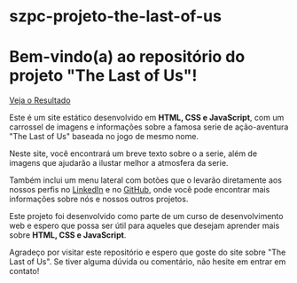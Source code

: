 # szpc-projeto-the-last-of-us

<h1>
Bem-vindo(a) ao repositório do projeto "The Last of Us"!
</h1>

<a href="https://corvonauta-dev.github.io/szpc-projeto-the-last-of-us/">Veja o Resultado</a>


<p>
  Este é um site estático desenvolvido em <strong>HTML, CSS e JavaScript</strong>, com um carrossel de imagens e informações sobre a famosa serie de ação-aventura "The Last of Us" baseada no jogo de mesmo nome.

</p>
<p>
  Neste site, você encontrará um breve texto sobre o a serie, além de imagens que ajudarão a ilustar melhor a atmosfera da serie.
</p>

<p>
  Também inclui um menu lateral com botões que o levarão diretamente aos nossos perfis no <a href="https://www.linkedin.com/in/corvonauta/">LinkedIn</a> e no <a href="https://github.com/Corvonauta-dev">GitHub</a>, onde você pode encontrar mais informações sobre nós e nossos outros projetos.
</p>

<p>
  Este projeto foi desenvolvido como parte de um curso de desenvolvimento web e espero que possa ser útil para aqueles que desejam aprender mais sobre <strong>HTML, CSS e JavaScript</strong>.
</p> 
<p>
  Agradeço por visitar este repositório e espero que goste do site sobre "The Last of Us". Se tiver alguma dúvida ou comentário, não hesite em entrar em contato!
</p>
 
